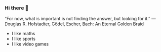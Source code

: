 ### Hi there 👋
“For now, what is important is not finding the answer, but looking for it.”
― Douglas R. Hofstadter, Gödel, Escher, Bach: An Eternal Golden Braid

- I like maths
- I like sports
- I like video games
